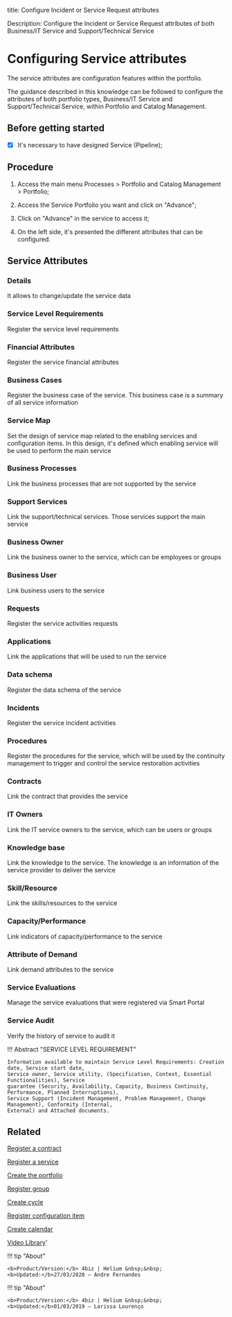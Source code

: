 title: Configure Incident or Service Request attributes

Description: Configure the Incident or Service Request attributes of both
Business/IT Service and Support/Technical Service

Configuring Service attributes
==============================

The service attributes are configuration features within the portfolio.

The guidance described in this knowledge can be followed to configure the
attributes of both portfolio types, Business/IT Service and Support/Technical
Service, within Portfolio and Catalog Management.

Before getting started
----------------------

-   [X] It's necessary to have designed Service (Pipeline);

Procedure
---------

1.  Access the main menu Processes \> Portfolio and Catalog Management \>
    Portfolio;

2.  Access the Service Portfolio you want and click on "Advance";

3.  Click on "Advance" in the service to access it;

4.  On the left side, it's presented the different attributes that can be
    configured.

## Service Attributes

### Details

It allows to change/update the service data

### Service Level Requirements

Register the service level requirements

### Financial Attributes

Register the service financial attributes

### Business Cases

Register the business case of the service. This business case is a summary of
all service information

### Service Map

Set the design of service map related to the enabling services and configuration
items. In this design, it's defined which enabling service will be used to
perform the main service

### Business Processes

Link the business processes that are not supported by the service

### Support Services

Link the support/technical services. Those services support the main service

### Business Owner

Link the business owner to the service, which can be employees or groups

### Business User

Link business users to the service

### Requests

Register the service activities requests

### Applications

Link the applications that will be used to run the service

### Data schema

Register the data schema of the service

### Incidents

Register the service incident activities

### Procedures

Register the procedures for the service, which will be used by the continuity
management to trigger and control the service restoration activities

### Contracts

Link the contract that provides the service

### IT Owners

Link the IT service owners to the service, which can be users or groups

### Knowledge base

Link the knowledge to the service. The knowledge is an information of the
service provider to deliver the service

### Skill/Resource

Link the skills/resources to the service

### Capacity/Performance

Link indicators of capacity/performance to the service

### Attribute of Demand

Link demand attributes to the service

### Service Evaluations

Manage the service evaluations that were registered via Smart Portal

### Service Audit

Verify the history of service to audit it

!!! Abstract "SERVICE LEVEL REQUIREMENT"

~~~~~~~~~~~~~~~~~~~~~~~~~~~~~~~~~~~~~~~~~~~~~~~~~~~~~~~~~~~~~~~~~~~~~~~~~~~~~~~~
Information available to maintain Service Level Requirements: Creation date, Service start date,
Service owner, Service utility, (Specification, Context, Essential Functionalities), Service
guarantee (Security, Availability, Capacity, Business Continuity, Performance, Planned Interruptions),
Service Support (Incident Management, Problem Management, Change Management), Conformity (Internal,
External) and Attached documents.
~~~~~~~~~~~~~~~~~~~~~~~~~~~~~~~~~~~~~~~~~~~~~~~~~~~~~~~~~~~~~~~~~~~~~~~~~~~~~~~~

Related
-------

[Register a
contract](/en-us/4biz-helium/additional-features/contract-management/use/register-contract.html)

[Register a
service](/en-us/4biz-helium/processes/portfolio-and-catalog/use/register-a-service.html)

[Create the
portfolio](/en-us/4biz-helium/processes/portfolio-and-catalog/use/create-the-portfolio.html)

[Register
group](/en-us/4biz-helium/initial-settings/access-settings/user/register-groups.html)

[Create
cycle](/en-us/4biz-helium/platform-administration/time/create-cycle.html)

[Register configuration
item](/en-us/4biz-helium/processes/configuration/use/register-CI.html)

[Create
calendar](/en-us/4biz-helium/platform-administration/time/create-calendar.html)

[Video
Library](https://www.youtube.com/playlist?list=PLB5qK2uzf2RNx1eXRaihDR_bxXjGhgFut)'

!!! tip "About"

~~~~~~~~~~~~~~~~~~~~~~~~~~~~~~~~~~~~~~~~~~~~~~~~~~~~~~~~~~~~~~~~~~~~~~~~~~~~~~~~
<b>Product/Version:</b> 4biz | Helium &nbsp;&nbsp;
<b>Updated:</b>27/03/2020 – Andre Fernandes
~~~~~~~~~~~~~~~~~~~~~~~~~~~~~~~~~~~~~~~~~~~~~~~~~~~~~~~~~~~~~~~~~~~~~~~~~~~~~~~~


!!! tip "About"

    <b>Product/Version:</b> 4biz | Helium &nbsp;&nbsp;
    <b>Updated:</b>01/03/2019 – Larissa Lourenço


